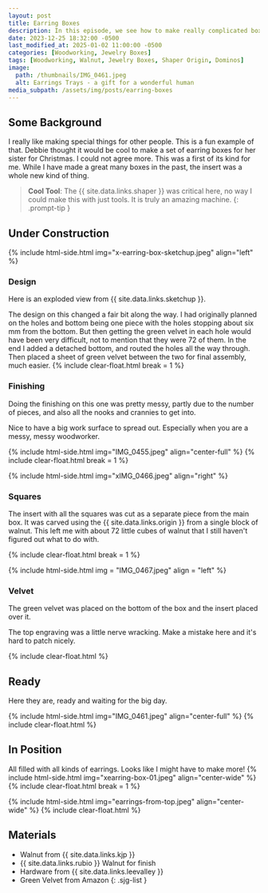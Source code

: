 ```yaml
---
layout: post
title: Earring Boxes
description: In this episode, we see how to make really complicated boxes.  In this case a Christmas gift for someone special
date: 2023-12-25 18:32:00 -0500
last_modified_at: 2025-01-02 11:00:00 -0500
categories: [Woodworking, Jewelry Boxes]
tags: [Woodworking, Walnut, Jewelry Boxes, Shaper Origin, Dominos]
image:
  path: /thumbnails/IMG_0461.jpeg
  alt: Earrings Trays - a gift for a wonderful human
media_subpath: /assets/img/posts/earring-boxes
---
```

## Some Background

I really like making special things for other people. This is a fun example of that. Debbie thought it would be cool to make a set of earring boxes for her sister for Christmas. I could not agree more. This was a first of its kind for me. While I have made a great many boxes in the past, the insert was a whole new kind of thing.

> **Cool Tool**: The {{ site.data.links.shaper }} was critical here, no way I could make this with just tools. It is truly an amazing machine.
{: .prompt-tip }

## Under Construction

{% include html-side.html img="x-earring-box-sketchup.jpeg" align="left" %}
### Design
Here is an exploded view from {{ site.data.links.sketchup }}.

The design on this changed a fair bit along the way.  I had originally planned on the holes and bottom being one piece with the holes stopping about six mm from the bottom.  But then getting the green velvet in each hole would have been very difficult, not to mention that they were 72 of them.  In the end I added a detached bottom, and routed the holes all the way through.  Then placed a sheet of green velvet between the two for final assembly, much easier.
{% include clear-float.html break = 1 %}

### Finishing
Doing the finishing on this one was pretty messy, partly due to the number of pieces, and also all the nooks and crannies to get into.

Nice to have a big work surface to spread out. Especially when you are a messy, messy woodworker.

{% include html-side.html img="IMG_0455.jpeg" align="center-full" %}
{% include clear-float.html break = 1 %}

{% include html-side.html img="xIMG_0466.jpeg" align="right" %}

### Squares

The insert with all the squares was cut as a separate piece from the main box. It was carved using the {{ site.data.links.origin }} from a single block of walnut. This left me with about 72 little cubes of walnut that I still haven't figured out what to do with.

{% include clear-float.html break = 1 %}

{% include html-side.html img = "IMG_0467.jpeg" align = "left" %}

### Velvet

The green velvet was placed on the bottom of the box and the insert placed over it.

The top engraving was a little nerve wracking. Make a mistake here and it's hard to patch nicely.

{% include clear-float.html %}

## Ready

Here they are, ready and waiting for the big day.

{% include html-side.html img="IMG_0461.jpeg" align="center-full" %}
{% include clear-float.html %}

## In Position

All filled with all kinds of earrings. Looks like I might have to make more!
{% include html-side.html img="xearring-box-01.jpeg" align="center-wide" %}
{% include clear-float.html break = 1 %}

{% include html-side.html img="earrings-from-top.jpeg" align="center-wide" %}
{% include clear-float.html %}

## Materials

- Walnut from {{ site.data.links.kjp }}
- {{ site.data.links.rubio }} Walnut for finish
- Hardware from {{ site.data.links.leevalley }}
- Green Velvet from Amazon
{: .sjg-list }
